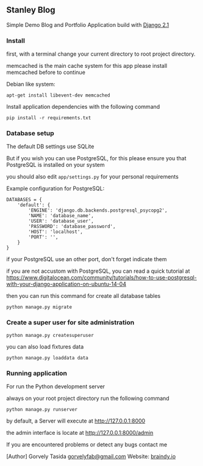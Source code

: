 ## Stanley Blog

Simple Demo Blog and Portfolio Application build with [Django 2.1](https://docs.djangoproject.com/en/2.1/)

### Install

first, with a terminal change your current directory
to root project directory.

memcached is the main cache system for this app
please install memcached before to continue

Debian like system:
```
apt-get install libevent-dev memcached
```

Install application dependencies with the following command

```
pip install -r requirements.txt
```

### Database setup

The default DB settings use SQLite

But if you wish you can use PostgreSQL, for this please ensure you that PostgreSQL is installed on your system

you should also edit `app/settings.py` for your personal requirements

Example configuration for PostgreSQL:

```
DATABASES = {
    'default': {
        'ENGINE': 'django.db.backends.postgresql_psycopg2',
        'NAME': 'database_name',
        'USER': 'database_user',
        'PASSWORD': 'database_password',
        'HOST': 'localhost',
        'PORT': '',
    }
}

```
if your PostgreSQL use an other port, don't forget indicate them

if you are not accustom with PostgreSQL, you can read a quick tutorial
at https://www.digitalocean.com/community/tutorials/how-to-use-postgresql-with-your-django-application-on-ubuntu-14-04


then you can run this command for create all database tables

```
python manage.py migrate
```

### Create a super user for site administration

```
python manage.py createsuperuser
```

you can also load fixtures data

```
python manage.py loaddata data
```

### Running application

For run the Python development server

always on your root project directory run the following command

```
python manage.py runserver
```

by default, a Server will execute at http://127.0.0.1:8000

the admin interface is locate at http://127.0.0.1:8000/admin



If you are encountered problems or detect any bugs
contact me

[Author]
Gorvely Tasida <gorvelyfab@gmail.com>
Website: [braindy.io](https://braindy.io)

